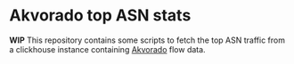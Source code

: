 # Akvorado top ASN stats

**WIP** This repository contains some scripts to fetch the top ASN traffic from a clickhouse instance containing [Akvorado](https://github.com/akvorado/akvorado) flow data.
